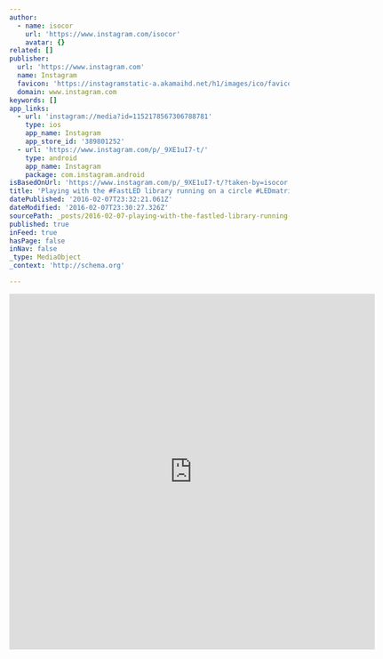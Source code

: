 ```yaml
---
author:
  - name: isocor
    url: 'https://www.instagram.com/isocor'
    avatar: {}
related: []
publisher:
  url: 'https://www.instagram.com'
  name: Instagram
  favicon: 'https://instagramstatic-a.akamaihd.net/h1/images/ico/favicon.ico/7cdab0872b15.ico'
  domain: www.instagram.com
keywords: []
app_links:
  - url: 'instagram://media?id=1152178567306788781'
    type: ios
    app_name: Instagram
    app_store_id: '389801252'
  - url: 'https://www.instagram.com/p/_9XE1uI7-t/'
    type: android
    app_name: Instagram
    package: com.instagram.android
isBasedOnUrl: 'https://www.instagram.com/p/_9XE1uI7-t/?taken-by=isocor'
title: 'Playing with the #FastLED library running on a circle #LEDmatrix. The strips use the #LPD8806 led driver chip, and #Arduino code and circuit is all hooked up to a #teensy31 by #pjrc.'
datePublished: '2016-02-07T23:32:21.061Z'
dateModified: '2016-02-07T23:30:27.326Z'
sourcePath: _posts/2016-02-07-playing-with-the-fastled-library-running-on-a-circle-ledma.md
published: true
inFeed: true
hasPage: false
inNav: false
_type: MediaObject
_context: 'http://schema.org'

---
```

<iframe src="https://cdn.embedly.com/widgets/media.html?src=http%3A%2F%2Fscontent.cdninstagram.com%2Ft50.2886-16%2F12406598_532293100266942_2121201227_n.mp4&amp;src_secure=1&amp;url=https%3A%2F%2Fwww.instagram.com%2Fp%2F_9XE1uI7-t%2F&amp;image=https%3A%2F%2Fscontent.cdninstagram.com%2Ft51.2885-15%2Fe15%2F1661172_448755861998289_928618659_n.jpg&amp;key=b7d04c9b404c499eba89ee7072e1c4f7&amp;type=video%2Fmp4&amp;schema=instagram" width="658" height="640" scrolling="no" frameborder="0" allowfullscreen="allowfullscreen" style=""></iframe>